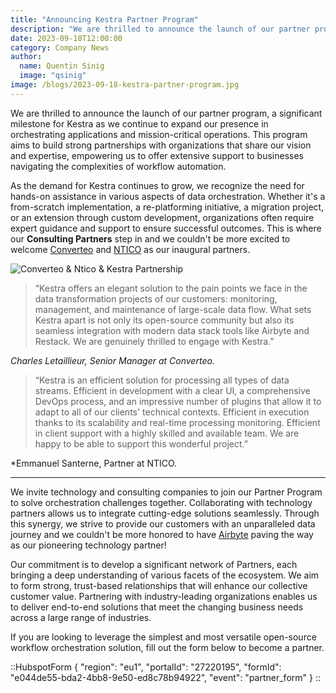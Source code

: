 ```yaml
---
title: "Announcing Kestra Partner Program"
description: "We are thrilled to announce the launch of our partner program, a significant milestone for Kestra as we continue to expand our presence in orchestrating applications and mission-critical operations."
date: 2023-09-18T12:00:00
category: Company News
author:
  name: Quentin Sinig
  image: "qsinig"
image: /blogs/2023-09-18-kestra-partner-program.jpg
---
```


We are thrilled to announce the launch of our partner program, a significant milestone for Kestra as we continue to expand our presence in orchestrating applications and mission-critical operations. This program aims to build strong partnerships with organizations that share our vision and expertise, empowering us to offer extensive support to businesses navigating the complexities of workflow automation.

As the demand for Kestra continues to grow, we recognize the need for hands-on assistance in various aspects of data orchestration. Whether it's a from-scratch implementation, a re-platforming initiative, a migration project, or an extension through custom development, organizations often require expert guidance and support to ensure successful outcomes. This is where our **Consulting Partners** step in and we couldn't be more excited to welcome [Converteo](https://converteo.com/en/) and [NTICO](https://www.ntico.com/) as our inaugural partners.

![Converteo & Ntico & Kestra Partnership](/blogs/2023-09-18-kestra-partner-program/partners.png)

> “Kestra offers an elegant solution to the pain points we face in the data transformation projects of our customers: monitoring, management, and maintenance of large-scale data flow. What sets Kestra apart is not only its open-source community but also its seamless integration with modern data stack tools like Airbyte and Restack. We are genuinely thrilled to engage with Kestra.”

*Charles Letaillieur, Senior Manager at Converteo.*

> “Kestra is an efficient solution for processing all types of data streams. Efficient in development with a clear UI, a comprehensive DevOps process, and an impressive number of plugins that allow it to adapt to all of our clients' technical contexts. Efficient in execution thanks to its scalability and real-time processing monitoring. Efficient in client support with a highly skilled and available team. We are happy to be able to support this wonderful project.”

*Emmanuel Santerne, Partner at NTICO.

---

We invite technology and consulting companies to join our Partner Program to solve orchestration challenges together. Collaborating with technology partners allows us to integrate cutting-edge solutions seamlessly. Through this synergy, we strive to provide our customers with an unparalleled data journey and we couldn't be more honored to have [Airbyte](https://kestra.io/blogs/2023-09-05-2023-kestra-airbyte-technology-partnership) paving the way as our pioneering technology partner!

Our commitment is to develop a significant network of Partners, each bringing a deep understanding of various facets of the ecosystem. We aim to form strong, trust-based relationships that will enhance our collective customer value. Partnering with industry-leading organizations enables us to deliver end-to-end solutions that meet the changing business needs across a large range of industries.

If you are looking to leverage the simplest and most versatile open-source workflow orchestration solution, fill out the form below to become a partner. 


::HubspotForm
{
  "region": "eu1",
  "portalId": "27220195",
  "formId": "e044de55-bda2-4bb8-9e50-ed8c78b94922",
  "event": "partner_form"
}
::
